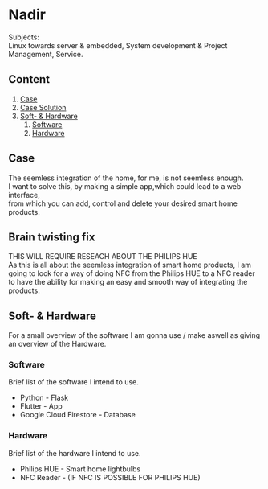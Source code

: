 # **Nadir**
Subjects:  
Linux towards server & embedded, System development & Project Management, Service.

## **Content**
1. [Case](#Case)
2. [Case Solution](#Brain-twisting-fix)
3. [Soft- & Hardware](#Soft--&-Hardware)
    1. [Software](#Software)
    2. [Hardware](#Hardware)

## **Case**
The seemless integration of the home, for me, is not seemless enough.  
I want to solve this, by making a simple app,which could lead to a web interface,  
from which you can add, control and delete your desired smart home products.

## **Brain twisting fix**
THIS WILL REQUIRE RESEACH ABOUT THE PHILIPS HUE  
As this is all about the seemless integration of smart home products, I am going to look for a way of doing NFC from the Philips HUE to a NFC reader to have the ability for making an easy and smooth way of integrating the products.

## **Soft- & Hardware**
For a small overview of the software I am gonna use / make aswell as giving an overview of the Hardware.

### **Software**
Brief list of the software I intend to use.
* Python - Flask
* Flutter - App
* Google Cloud Firestore - Database

### **Hardware**
Brief list of the hardware I intend to use.
* Philips HUE - Smart home lightbulbs
* NFC Reader - (IF NFC IS POSSIBLE FOR PHILIPS HUE)



